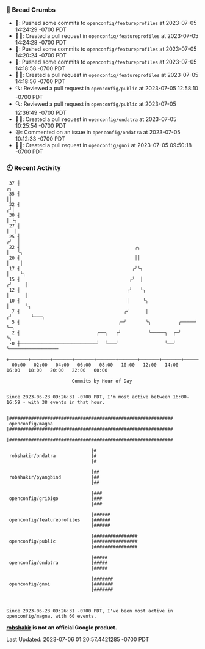### 🍞 Bread Crumbs

 * 🚢: Pushed some commits to `openconfig/featureprofiles` at 2023-07-05 14:24:29 -0700 PDT
 * ✍🏼: Created a pull request in `openconfig/featureprofiles` at 2023-07-05 14:24:28 -0700 PDT
 * 🚢: Pushed some commits to `openconfig/featureprofiles` at 2023-07-05 14:20:24 -0700 PDT
 * 🚢: Pushed some commits to `openconfig/featureprofiles` at 2023-07-05 14:18:58 -0700 PDT
 * ✍🏼: Created a pull request in `openconfig/featureprofiles` at 2023-07-05 14:18:56 -0700 PDT
 * 🔍: Reviewed a pull request in  `openconfig/public` at 2023-07-05 12:58:10 -0700 PDT
 * 🔍: Reviewed a pull request in  `openconfig/public` at 2023-07-05 12:36:49 -0700 PDT
 * ✍🏼: Created a pull request in `openconfig/ondatra` at 2023-07-05 10:25:54 -0700 PDT
 * 😃: Commented on an issue in `openconfig/ondatra` at 2023-07-05 10:12:33 -0700 PDT
 * ✍🏼: Created a pull request in `openconfig/gnoi` at 2023-07-05 09:50:18 -0700 PDT

### 🕘 Recent Activity
```
 37 ┼                                                                    ╭╮
 35 ┤                                                                    ││
 32 ┤                                                                   ╭╯│
 30 ┤                                                                   │ ╰╮
 27 ┤                                                                   │  │
 25 ┤                                                                  ╭╯  │
 22 ┤                                          ╭╮                      │   ╰╮
 20 ┤                                          ││                      │    │
 17 ┤                                         ╭╯╰╮                     │    ╰╮
 15 ┤                                        ╭╯  │                    ╭╯     │
 12 ┤                                       ╭╯   ╰╮                   │      │
 10 ┤                                       │     ╰╮                  │      ╰╮
  7 ┤                                      ╭╯      │                 ╭╯       ╰───╮
  5 ┤                                    ╭─╯       ╰╮          ╭─────╯            ╰─╮
  2 ┤                            ╭──╮   ╭╯          ╰─────╮  ╭─╯                    ╰╮
 -0 ┼────────────────────────────╯  ╰───╯                 ╰──╯                       ╰──────────────────
    +───────+───────+───────+───────+───────+───────+───────+───────+───────+───────+───────+───────+────
  00:00   02:00   04:00   06:00   08:00   10:00   12:00   14:00   16:00   18:00   20:00   22:00   00:00   

						Commits by Hour of Day


Since 2023-06-23 09:26:31 -0700 PDT, I'm most active between 16:00-16:59 - with 38 events in that hour.

```



```
                               |############################################################
 openconfig/magna              |############################################################
                               |############################################################

                               |#
 robshakir/ondatra             |#
                               |#

                               |##
 robshakir/pyangbind           |##
                               |##

                               |###
 openconfig/gribigo            |###
                               |###

                               |######
 openconfig/featureprofiles    |######
                               |######

                               |################
 openconfig/public             |################
                               |################

                               |#####
 openconfig/ondatra            |#####
                               |#####

                               |#######
 openconfig/gnoi               |#######
                               |#######



Since 2023-06-23 09:26:31 -0700 PDT, I've been most active in openconfig/magna, with 60 events.

```
**[robshakir](mailto:robjs@google.com) is not an official Google product.**  


Last Updated: 2023-07-06 01:20:57.4421285 -0700 PDT
